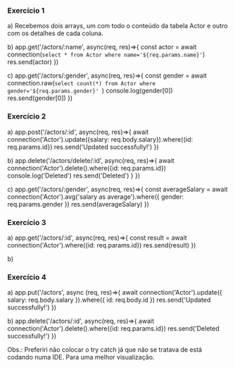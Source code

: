 ### Exercício 1

a) Recebemos dois arrays, um  com todo o conteúdo da tabela Actor e outro com os detalhes de cada coluna.

b) app.get('/actors/:name', async(req, res)=>{
	const actor = await connection(`select * from Actor where name='${req.params.name}'`)
	res.send(actor)
})

c) app.get('/actors/:gender', async(req, res)=>{
	const gender = await connection.raw(`select count(*) from Actor where gender='${req.params.gender}' `)
	console.log(gender[0])
	res.send(gender[0])
})

### Exercício 2

a) app.post('/actors/:id', async(req, res)=>{
	await connection('Actor').update({salary: req.body.salary}).where({id: req.params.id})
	res.send('Updated successfully!')
})

b) app.delete('/actors/delete/:id', async(req, res)=>{
		await connection('Actor').delete().where({id: req.params.id})
		console.log('Deleted')
		res.send('Deleted')
	}
})

c) app.get('/actors/:gender', async(req, res)=>{
	const averageSalary = await connection('Actor').avg('salary as average').where({
		gender: req.params.gender
	})
	res.send(averageSalary)
})

### Exercício 3

a) app.get('/actors/:id', async(req, res)=>{
	const result = await connection('Actor').where({id: req.params.id})
	res.send(result)
})

b) 

### Exercício 4

a) app.put('/actors', async (req, res)=>{
	await connection('Actor').update({
		salary: req.body.salary
	}).where({
		id: req.body.id
	})
	res.send('Updated successfully!')
})

b) app.delete('/actors/:id', async(req, res)=>{
	await connection('Actor').delete().where({id: req.params.id})
	res.send('Deleted successfully!')
})

Obs.: Preferiri não colocar o try catch já que não se tratava de está codando numa IDE. Para uma melhor visualização.

